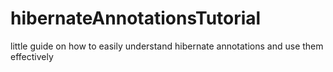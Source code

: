 # hibernateAnnotationsTutorial
little guide on how to easily understand hibernate annotations and use them effectively 

